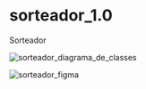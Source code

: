 # sorteador_1.0
Sorteador

![sorteador_diagrama_de_classes](https://user-images.githubusercontent.com/90734834/199295708-1ec36b2b-fead-40fc-92bd-45af9898fa91.PNG)

![sorteador_figma](https://user-images.githubusercontent.com/90734834/199295747-1a9ed0e6-6a43-4730-9964-2765a33ff3de.PNG)

